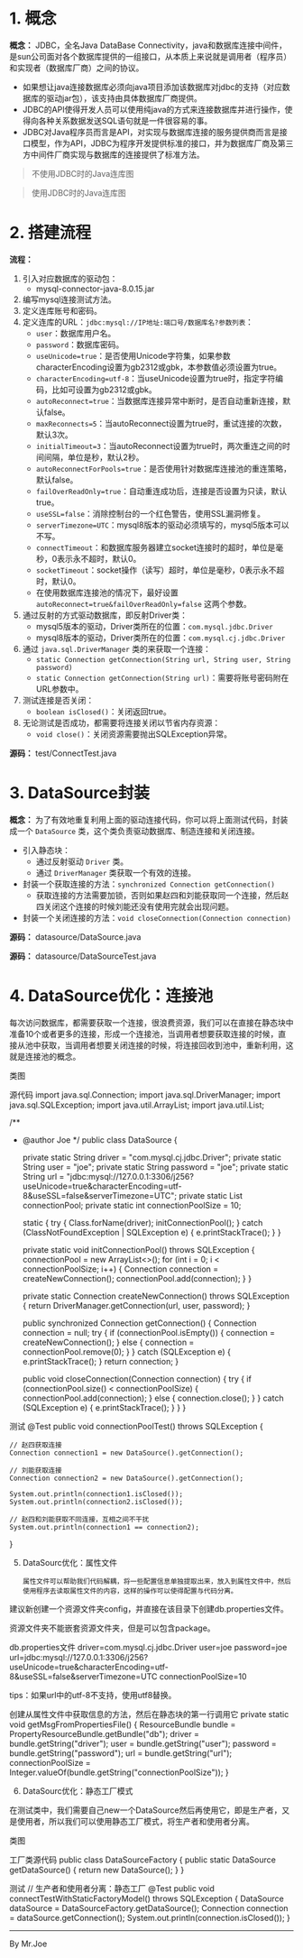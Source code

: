 # 1. 概念

**概念：** JDBC，全名Java DataBase Connectivity，java和数据库连接中间件，是sun公司面对各个数据库提供的一组接口，从本质上来说就是调用者（程序员）和实现者（数据库厂商）之间的协议。
- 如果想让java连接数据库必须向java项目添加该数据库对jdbc的支持（对应数据库的驱动jar包），该支持由具体数据库厂商提供。
- JDBC的API使得开发人员可以使用纯java的方式来连接数据库并进行操作，使得向各种关系数据发送SQL语句就是一件很容易的事。
- JDBC对Java程序员而言是API，对实现与数据库连接的服务提供商而言是接口模型，作为API，JDBC为程序开发提供标准的接口，并为数据库厂商及第三方中间件厂商实现与数据库的连接提供了标准方法。

> 不使用JDBC时的Java连库图

> 使用JDBC时的Java连库图

# 2. 搭建流程

**流程：**
1. 引入对应数据库的驱动包：
    - mysql-connector-java-8.0.15.jar
2. 编写mysql连接测试方法。
3. 定义连库账号和密码。
4. 定义连库的URL：`jdbc:mysql://IP地址:端口号/数据库名?参数列表`：
    - `user`：数据库用户名。
    - `password`：数据库密码。
    - `useUnicode=true`：是否使用Unicode字符集，如果参数characterEncoding设置为gb2312或gbk，本参数值必须设置为true。
    - `characterEncoding=utf-8`：当useUnicode设置为true时，指定字符编码，比如可设置为gb2312或gbk。
    - `autoReconnect=true`：当数据库连接异常中断时，是否自动重新连接，默认false。
    - `maxReconnects=5`：当autoReconnect设置为true时，重试连接的次数，默认3次。
    - `initialTimeout=3`：当autoReconnect设置为true时，两次重连之间的时间间隔，单位是秒，默认2秒。
    - `autoReconnectForPools=true`：是否使用针对数据库连接池的重连策略，默认false。
    - `failOverReadOnly=true`：自动重连成功后，连接是否设置为只读，默认true。
    - `useSSL=false`：消除控制台的一个红色警告，使用SSL漏洞修复。
    - `serverTimezone=UTC`：mysql8版本的驱动必须填写的，mysql5版本可以不写。
    - `connectTimeout`：和数据库服务器建立socket连接时的超时，单位是毫秒，0表示永不超时，默认0。
    - `socketTimeout`：socket操作（读写）超时，单位是毫秒，0表示永不超时，默认0。
    - 在使用数据库连接池的情况下，最好设置 `autoReconnect=true&failOverReadOnly=false` 这两个参数。
5. 通过反射的方式驱动数据库，即反射Driver类：
    - mysql5版本的驱动，Driver类所在的位置：`com.mysql.jdbc.Driver`
    - mysql8版本的驱动，Driver类所在的位置：`com.mysql.cj.jdbc.Driver`
6. 通过 `java.sql.DriverManager` 类的来获取一个连接：
    - `static Connection getConnection(String url, String user, String password)`
    - `static Connection getConnection(String url)`：需要将账号密码附在URL参数中。
7. 测试连接是否关闭：
    - `boolean isClosed()`：关闭返回true。
8. 无论测试是否成功，都需要将连接关闭以节省内存资源：
    - `void close()`：关闭资源需要抛出SQLException异常。

**源码：** test/ConnectTest.java

# 3. DataSource封装

**概念：** 为了有效地重复利用上面的驱动连接代码，你可以将上面测试代码，封装成一个 `DataSource` 类，这个类负责驱动数据库、制造连接和关闭连接。
- 引入静态块：
    - 通过反射驱动 `Driver` 类。
    - 通过 `DriverManager` 类获取一个有效的连接。
- 封装一个获取连接的方法：`synchronized Connection getConnection()`
    - 获取连接的方法需要加锁，否则如果赵四和刘能获取同一个连接，然后赵四关闭这个连接的时候刘能还没有使用完就会出现问题。
- 封装一个关闭连接的方法：`void closeConnection(Connection connection)`

**源码：** datasource/DataSource.java

**源码：** datasource/DataSourceTest.java

# 4. DataSource优化：连接池

每次访问数据库，都需要获取一个连接，很浪费资源，我们可以在直接在静态块中准备10个或者更多的连接，形成一个连接池，当调用者想要获取连接的时候，直接从池中获取，当调用者想要关闭连接的时候，将连接回收到池中，重新利用，这就是连接池的概念。

类图


源代码
import java.sql.Connection;
import java.sql.DriverManager;
import java.sql.SQLException;
import java.util.ArrayList;
import java.util.List;

/**
 * @author Joe
 */
public class DataSource {

	private static String driver = "com.mysql.cj.jdbc.Driver";
	private static String user = "joe";
	private static String password = "joe";
	private static String url = "jdbc:mysql://127.0.0.1:3306/j256?useUnicode=true&characterEncoding=utf-8&useSSL=false&serverTimezone=UTC";
	private static List<Connection> connectionPool;
	private static int connectionPoolSize = 10;

	static {
		try {
			Class.forName(driver);
			initConnectionPool();
		} catch (ClassNotFoundException | SQLException e) {
			e.printStackTrace();
		}
	}

	private static void initConnectionPool() throws SQLException {
        connectionPool = new ArrayList<>();
		for (int i = 0; i < connectionPoolSize; i++) {
			Connection connection = createNewConnection();
			connectionPool.add(connection);
		}
	}

	private static Connection createNewConnection() throws SQLException {
		return DriverManager.getConnection(url, user, password);
	}

	public synchronized Connection getConnection() {
		Connection connection = null;
		try {
			if (connectionPool.isEmpty()) {
				connection = createNewConnection();
			} else {
				connection = connectionPool.remove(0);
			}
		} catch (SQLException e) {
			e.printStackTrace();
		}
		return connection;
	}

	public void closeConnection(Connection connection) {
		try {
			if (connectionPool.size() < connectionPoolSize) {
				connectionPool.add(connection);
			} else {
				connection.close();
			}
		} catch (SQLException e) {
			e.printStackTrace();
		}
	}
}


测试
@Test
public void connectionPoolTest() throws SQLException {
    
    // 赵四获取连接
    Connection connection1 = new DataSource().getConnection();
    
    // 刘能获取连接
    Connection connection2 = new DataSource().getConnection();
    
    System.out.println(connection1.isClosed());
    System.out.println(connection2.isClosed());
    
    // 赵四和刘能获取不同连接，互相之间不干扰
    System.out.println(connection1 == connection2);
}


5. DataSourc优化：属性文件

       属性文件可以帮助我们代码解耦，将一些配置信息单独提取出来，放入到属性文件中，然后使用程序去读取属性文件的内容，这样的操作可以使得配置与代码分离。

建议新创建一个资源文件夹config，并直接在该目录下创建db.properties文件。

资源文件夹不能嵌套资源文件夹，但是可以包含package。

db.properties文件
driver=com.mysql.cj.jdbc.Driver
user=joe
password=joe
url=jdbc:mysql://127.0.0.1:3306/j256?useUnicode=true&characterEncoding=utf-8&useSSL=false&serverTimezone=UTC
connectionPoolSize=10


tips：如果url中的utf-8不支持，使用utf8替换。

创建从属性文件中获取信息的方法，然后在静态块的第一行调用它
private static void getMsgFromPropertiesFile() {
    ResourceBundle bundle = PropertyResourceBundle.getBundle("db");
    driver = bundle.getString("driver");
    user = bundle.getString("user");
    password = bundle.getString("password");
    url = bundle.getString("url");
    connectionPoolSize = Integer.valueOf(bundle.getString("connectionPoolSize"));
}


6. DataSourc优化：静态工厂模式

在测试类中，我们需要自己new一个DataSource然后再使用它，即是生产者，又是使用者，所以我们可以使用静态工厂模式，将生产者和使用者分离。

类图


工厂类源代码
public class DataSourceFactory {
	public static DataSource getDataSource() {
		return new DataSource();
	}
}


测试
// 生产者和使用者分离：静态工厂
@Test
public void connectTestWithStaticFactoryModel() throws SQLException {
	DataSource dataSource = DataSourceFactory.getDataSource();
	Connection connection = dataSource.getConnection();
	System.out.println(connection.isClosed());
}


--------------------------------------------------------------------------------
 By Mr.Joe